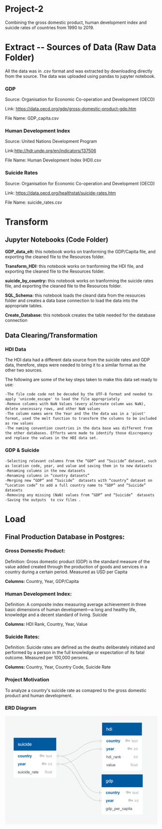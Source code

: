 # Project-2

Combining the gross domestic product, human development index and suicide rates of countries from 1990 to 2019.

# Extract -- Sources of Data (Raw Data Folder)

All the data was in .csv format and was extracted by downloading directly from the source. The data was uploaded using pandas to jupyter notebook.

  ### GDP 
  Source: Organisation for Economic Co-operation and Development (OECD) 

  Link: https://data.oecd.org/gdp/gross-domestic-product-gdp.htm

  File Name: GDP_capita.csv

  ### Human Development Index
  Source: United Nations Development Program

  Link:http://hdr.undp.org/en/indicators/137506

  File Name: Human Development Index (HDI).csv

  ### Suicide Rates
  Source: Organisation for Economic Co-operation and Development (OECD) 

  Link: https://data.oecd.org/healthstat/suicide-rates.htm

  File Name: suicide_rates.csv


# Transform

## Jupyter Notebooks (Code Folder)
**GDP_data_elt:** this notebook works on tranforming the GDP/Capita file, and exporting the cleaned file to the Resources folder.

**Transform_HDI:** this notebook works on tranforming the HDI file, and exporting the cleaned file to the Resources folder.

**suicide_by_country:** this notebook works on tranforming the suicide rates file, and exporting the cleaned file to the Resources folder.

**SQL_Schema:** this notebook loads the cleand data from the resources folder and creates a data base connection to load the data into the appropriate tables.

**Create_Database:** this notebook creates the table needed for the database connection

## Data Clearing/Transformation

### HDI Data
The HDI data had a different data source from the suicide rates and GDP data, therefore, steps were needed to bring it to a similar format as the other two sources. 

The following are some of the key steps taken to make this data set ready to use:

    -The file code code not be decoded by the UTF-8 format and needed to apply 'unicode_escape' to load the file appropriately
    -Remove columns with NaN Values (every alternate column was NaN), delete unecessary rows, and other NaN values
    -The column names were the Year and the the data was in a 'pivot' format, used the melt function to transform the columns to be included as row values
    -The naming convention countries in the data base was different from the other databases. Efforts were made to identify those discrepancy and replace the values in the HDI data set.

### GDP & Suicide
    -Selecting relevant columns from the “GDP” and “Suicide” dataset, such as location code, year, and value and saving them in to new datasets
    -Renaming columns in the new datasets
    -Renaming columns in “country datasets”
    -Merging new “GDP” and “Suicide”  datasets with “country” dataset on “Location code” to add a full country name to “GDP” and “Suicide”   datasets
    -Removing any missing (NaN) values from “GDP” and “Suicide”  datasets
    -Saving the outputs  to csv files .

# Load 

## Final Production Database in Postgres: 

### Gross Domestic Product:

Definition: Gross domestic product (GDP) is the standard measure of the value added created through the production of goods and services in a country during a certain period.
Measured as USD per Capita

**Columns:** Country, Year, GDP/Capita

### Human Development Index:

Definition: A composite index measuring average achievement in three basic dimensions of human development—a long and healthy life, knowledge and a decent standard of living.
Suicide

**Columns:** HDI Rank, Country, Year, Value

### Suicide Rates:
Definition: Suicide rates are defined as the deaths deliberately initiated and performed by a person in the full knowledge or expectation of its fatal outcome.
Measured per 100,000 persons.

**Columns:** Country, Year, Country Code, Suicide Rate

### Project Motivation

To analyze a country's suicide rate as comapred to the gross domestic product and human development.

### ERD Diagram

![ERD Diagram](./ERD.PNG)


